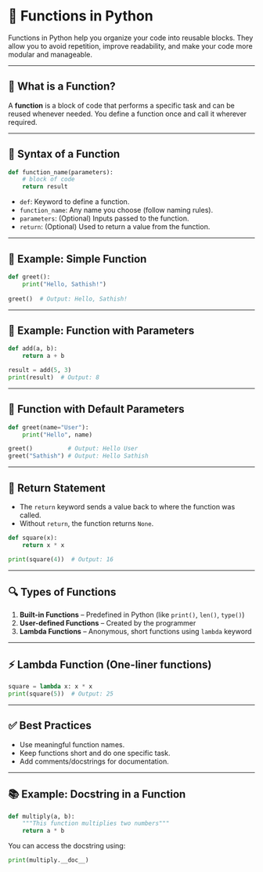 # 📘 Functions in Python

Functions in Python help you organize your code into reusable blocks. They allow you to avoid repetition, improve readability, and make your code more modular and manageable.

---

## 🧠 What is a Function?

A **function** is a block of code that performs a specific task and can be reused whenever needed. You define a function once and call it wherever required.

---

## 🧩 Syntax of a Function

```python
def function_name(parameters):
    # block of code
    return result
```

- `def`: Keyword to define a function.
- `function_name`: Any name you choose (follow naming rules).
- `parameters`: (Optional) Inputs passed to the function.
- `return`: (Optional) Used to return a value from the function.

---

## 🔹 Example: Simple Function

```python
def greet():
    print("Hello, Sathish!")
    
greet()  # Output: Hello, Sathish!
```

---

## 🔸 Example: Function with Parameters

```python
def add(a, b):
    return a + b

result = add(5, 3)
print(result)  # Output: 8
```

---

## 🔁 Function with Default Parameters

```python
def greet(name="User"):
    print("Hello", name)

greet()          # Output: Hello User
greet("Sathish") # Output: Hello Sathish
```

---

## 🔁 Return Statement

- The `return` keyword sends a value back to where the function was called.
- Without `return`, the function returns `None`.

```python
def square(x):
    return x * x

print(square(4))  # Output: 16
```

---

## 🔍 Types of Functions

1. **Built-in Functions** – Predefined in Python (like `print()`, `len()`, `type()`)
2. **User-defined Functions** – Created by the programmer
3. **Lambda Functions** – Anonymous, short functions using `lambda` keyword

---

## ⚡ Lambda Function (One-liner functions)

```python
square = lambda x: x * x
print(square(5))  # Output: 25
```

---

## ✅ Best Practices

- Use meaningful function names.
- Keep functions short and do one specific task.
- Add comments/docstrings for documentation.

---

## 📚 Example: Docstring in a Function

```python
def multiply(a, b):
    """This function multiplies two numbers"""
    return a * b
```

You can access the docstring using:

```python
print(multiply.__doc__)
```
